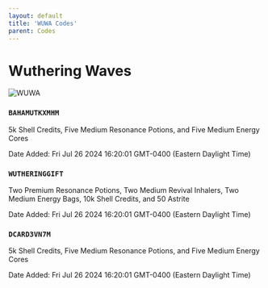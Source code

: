 ```yaml
---
layout: default
title: 'WUWA Codes'
parent: Codes
---
```


# Wuthering Waves

![WUWA](https://cdn.discordapp.com/emojis/1266477000583811232.png)

### `BAHAMUTKXMHM`

5k Shell Credits, Five Medium Resonance Potions, and Five Medium Energy Cores

Date Added: Fri Jul 26 2024 16:20:01 GMT-0400 (Eastern Daylight Time)

### `WUTHERINGGIFT`

Two Premium Resonance Potions, Two Medium Revival Inhalers, Two Medium Energy Bags, 10k Shell Credits, and 50 Astrite

Date Added: Fri Jul 26 2024 16:20:01 GMT-0400 (Eastern Daylight Time)

### `DCARD3VN7M`

5k Shell Credits, Five Medium Resonance Potions, and Five Medium Energy Cores

Date Added: Fri Jul 26 2024 16:20:01 GMT-0400 (Eastern Daylight Time)